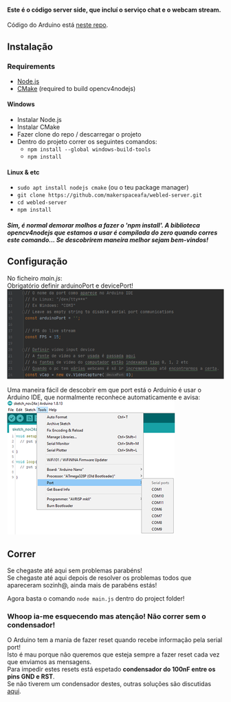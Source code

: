 #### Este é o código server side, que incluí o serviço chat e o webcam stream.
Código do Arduino está [neste repo](https://github.com/makerspaceafa/webled-arduino).

## Instalação

### Requirements
- [Node.js](https://nodejs.org/)
- [CMake](https://cmake.org/download/) (required to build opencv4nodejs)

#### Windows
- Instalar Node.js
- Instalar CMake
- Fazer clone do repo / descarregar o projeto
- Dentro do projeto correr os seguintes comandos:
  - `npm install --global windows-build-tools`
  - `npm install`
#### Linux & etc
- `sudo apt install nodejs cmake` (ou o teu package manager)
- `git clone https://github.com/makerspaceafa/webled-server.git`
- `cd webled-server`
- `npm install`
##### Sim, é normal demorar molhos a fazer o 'npm install'. A biblioteca opencv4nodejs que estamos a usar é compilada do zero quando corres este comando... Se descobrirem maneira melhor sejam bem-vindos!

## Configuração
No ficheiro *main.js*:  
Obrigatório definir arduinoPort e devicePort!  
![imagem](readme_images/config.png)  

Uma maneira fácil de descobrir em que port está o Arduinio é usar o Arduino IDE, que normalmente reconhece automaticamente e avisa:  
![imagem](readme_images/arduino.png)  

## Correr
Se chegaste até aqui sem problemas parabéns!  
Se chegaste até aqui depois de resolver os problemas todos que apareceram sozinh@, ainda mais de parabéns estás!

Agora basta o comando `node main.js` dentro do project folder!
### Whoop ia-me esquecendo mas atenção! Não correr sem o condensador!
O Arduino tem a mania de fazer reset quando recebe informação pela serial port!  
Isto é mau porque não queremos que esteja sempre a fazer reset cada vez que enviamos as mensagens.  
Para impedir estes resets está espetado **condensador do 100nF entre os pins GND e RST**.  
Se não tiverem um condensador destes, outras soluções são discutidas [aqui](https://playground.arduino.cc/Main/DisablingAutoResetOnSerialConnection/).
